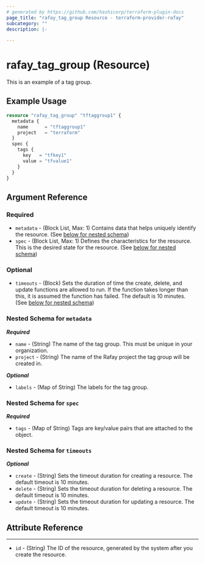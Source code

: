 ```yaml
---
# generated by https://github.com/hashicorp/terraform-plugin-docs
page_title: "rafay_tag_group Resource - terraform-provider-rafay"
subcategory: ""
description: |-
  
---
```


# rafay_tag_group (Resource)

This is an example of a tag group.

## Example Usage

```terraform
resource "rafay_tag_group" "tftaggroup1" {
  metadata {
    name      = "tftaggroup1"
    project   = "terraform"
  }
  spec {
    tags {
      key   = "tfkey1"
      value = "tfvalue1"
    }
  }
}
```

<!-- schema generated by tfplugindocs -->
## Argument Reference

### Required

- `metadata` - (Block List, Max: 1) Contains data that helps uniquely identify the resource. (See [below for nested schema](#nestedblock--metadata))
- `spec` - (Block List, Max: 1) Defines the characteristics for the resource. This is the desired state for the resource. (See [below for nested schema](#nestedblock--spec))

### Optional

- `timeouts` - (Block) Sets the duration of time the create, delete, and update functions are allowed to run. If the function takes longer than this, it is assumed the function has failed. The default is 10 minutes. (See [below for nested schema](#nestedblock--timeouts))

<a id="nestedblock--metadata"></a>
### Nested Schema for `metadata`

***Required***

- `name` - (String) The name of the tag group. This must be unique in your organization.
- `project` - (String) The name of the Rafay project the tag group will be created in.

***Optional***

- `labels` - (Map of String) The labels for the tag group.

<a id="nestedblock--spec"></a>
### Nested Schema for `spec`

***Required***

- `tags` - (Map of String) Tags are key/value pairs that are attached to the object.

<a id="nestedblock--timeouts"></a>
### Nested Schema for `timeouts`

***Optional***

- `create` - (String) Sets the timeout duration for creating a resource. The default timeout is 10 minutes.
- `delete` - (String) Sets the timeout duration for deleting a resource. The default timeout is 10 minutes.
- `update` - (String) Sets the timeout duration for updating a resource. The default timeout is 10 minutes.

## Attribute Reference

---

- `id` - (String) The ID of the resource, generated by the system after you create the resource.
